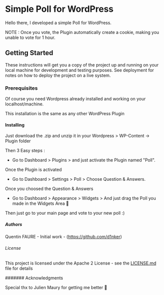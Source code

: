 # Simple Poll for WordPress

Hello there, I developed a simple Poll for WordPress.

NOTE : Once you vote, the Plugin automatically create a cookie, making you unable to vote for 1 hour.

## Getting Started

These instructions will get you a copy of the project up and running on your local machine for development and testing purposes. See deployment for notes on how to deploy the project on a live system.

### Prerequisites

Of course you need Wordpress already installed and working on your localhost/machine.

This installation is the same as any other WordPress Plugin

#### Installing

Just download the .zip and unzip it in your Wordpress > WP-Content -> Plugin folder

Then 3 Easy steps : 

- Go to Dashboard > Plugins > and just activate the Plugin named "Poll".

Once the Plugin is activated 

- Go to Dashboard > Settings > Poll > Choose Question & Answers.

Once you choosed the Question & Answers

- Go to Dashboard > Appearance > Widgets > And just drag the Poll you made in the Widgets Area 🙂

Then just go to your main page and vote to your new poll :)

##### Authors

Quentin FAURE - Initial work - (https://github.com/d1nker)


###### License

This project is licensed under the Apache 2 License - see the [LICENSE.md](LICENSE.md) file for details

####### Acknowledgments

Special thx to Julien Maury for getting me better 🙂
